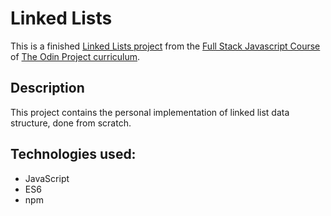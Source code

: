 # Linked Lists

This is a finished [Linked Lists project](https://www.theodinproject.com/lessons/javascript-linked-lists) from the [Full Stack Javascript Course](https://www.theodinproject.com/paths/full-stack-javascript) of [The Odin Project curriculum](https://www.theodinproject.com/paths).

## Description

This project contains the personal implementation of linked list data structure, done from scratch.

## Technologies used:

- JavaScript
- ES6
- npm

